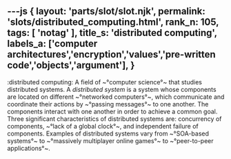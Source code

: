 ---js
{
  layout: 'parts/slot/slot.njk',
  permalink: 'slots/distributed_computing.html',
  rank_n: 105,
  tags: [ 'notag' ],
  title_s: 'distributed computing',
  labels_a: ['computer architectures','encryption','values','pre-written code','objects','argument'],
}
---
:distributed computing:
A field of ~°computer science°~ that studies distributed systems. A <i>distributed system</i> is a system whose components are located on different ~°networked computers°~, which communicate and coordinate their actions by ~°passing messages°~ to one another. The components interact with one another in order to achieve a common goal. Three significant characteristics of distributed systems are: concurrency of components, ~°lack of a global clock°~, and independent failure of components. Examples of distributed systems vary from ~°SOA-based systems°~ to ~°massively multiplayer online games°~ to ~°peer-to-peer applications°~.
